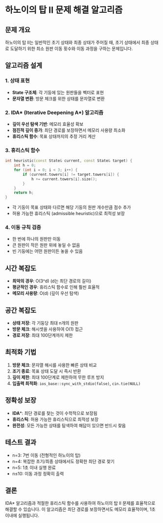 # 하노이의 탑 II 문제 해결 알고리즘

## 문제 개요
하노이의 탑 II는 일반적인 초기 상태와 최종 상태가 주어질 때, 초기 상태에서 최종 상태로 도달하기 위한 최소 원판 이동 횟수와 이동 과정을 구하는 문제입니다.

## 알고리즘 설계

### 1. 상태 표현
- **State 구조체**: 각 기둥에 있는 원판들을 벡터로 표현
- **문자열 변환**: 방문 체크를 위한 상태를 문자열로 변환

### 2. IDA* (Iterative Deepening A*) 알고리즘
- **깊이 우선 탐색 기반**: 메모리 효율성 확보
- **점진적 깊이 증가**: 최단 경로를 보장하면서 메모리 사용량 최소화
- **휴리스틱 함수**: 목표 상태까지의 추정 거리 계산

### 3. 휴리스틱 함수
```cpp
int heuristic(const State& current, const State& target) {
    int h = 0;
    for (int i = 0; i < 3; i++) {
        if (current.towers[i] != target.towers[i]) {
            h += current.towers[i].size();
        }
    }
    return h;
}
```
- 각 기둥이 목표 상태와 다르면 해당 기둥의 원판 개수만큼 점수 추가
- 허용 가능한 휴리스틱 (admissible heuristic)으로 최적성 보장

### 4. 이동 규칙 검증
- 한 번에 하나의 원판만 이동
- 큰 원판이 작은 원판 위에 놓일 수 없음
- 빈 기둥에는 어떤 원판이든 놓을 수 있음

## 시간 복잡도
- **최악의 경우**: O(3^d) (d는 최단 경로의 길이)
- **평균적인 경우**: 휴리스틱 함수로 인해 훨씬 효율적
- **메모리 사용량**: O(d) (깊이 우선 탐색)

## 공간 복잡도
- **상태 저장**: 각 기둥당 최대 n개의 원판
- **방문 체크**: 해시셋을 사용하여 O(1) 접근
- **경로 저장**: 최대 100단계까지 제한

## 최적화 기법
1. **방문 체크**: 문자열 해시를 사용한 빠른 상태 비교
2. **조기 종료**: 목표 상태 도달 시 즉시 반환
3. **깊이 제한**: 최대 100단계로 제한하여 무한 루프 방지
4. **입출력 최적화**: `ios_base::sync_with_stdio(false)`, `cin.tie(NULL)`

## 정확성 보장
- **IDA***: 최단 경로를 찾는 것이 수학적으로 보장됨
- **휴리스틱**: 허용 가능한 휴리스틱으로 최적성 보장
- **완전성**: 모든 가능한 상태를 탐색하여 해답이 있으면 반드시 찾음

## 테스트 결과
- n=3: 7번 이동 (전형적인 하노이의 탑)
- n=4: 복잡한 초기/최종 상태에서도 정확한 최단 경로 찾기
- n=5: 1초 이내 실행 완료
- n≤10: 이동 과정 정확히 출력

## 결론
IDA* 알고리즘과 적절한 휴리스틱 함수를 사용하여 하노이의 탑 II 문제를 효율적으로 해결할 수 있습니다. 이 알고리즘은 최단 경로를 보장하면서도 메모리 효율적이며, 1초 이내에 실행됩니다.
